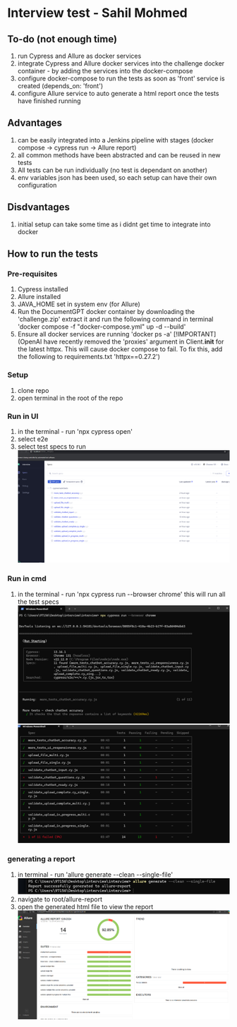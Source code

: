 # Interview test - Sahil Mohmed


## To-do (not enough time)
1. run Cypress and Allure as docker services
2. integrate Cypress and Allure docker services into the challenge docker container - by adding the services into the docker-compose 
3. configure docker-compose to run the tests as soon as 'front' service is created (depends_on: 'front')
4. configure Allure service to auto generate a html report once the tests have finished running

## Advantages
1. can be easily integrated into a Jenkins pipeline with stages (docker compose -> cypress run -> Allure report)
2. all common methods have been abstracted and can be reused in new tests
3. All tests can be run individually (no test is dependant on another)
4. env variables json has been used, so each setup can have their own configuration 

## Disdvantages
1. initial setup can take some time as i didnt get time to integrate into docker


## How to run the tests
### Pre-requisites 
1. Cypress installed
2. Allure installed
3. JAVA_HOME set in system env (for Allure)
4. Run the DocumentGPT docker container by downloading the 'challenge.zip' extract it and run the following command in terminal 'docker compose -f "docker-compose.yml" up -d --build'
5. Ensure all docker services are running 'docker ps -a'
[!IMPORTANT]
(OpenAI have recently removed the 'proxies' argument in Client.__init__ for the latest httpx. This will cause docker compose to fail. To fix this, add the following to requirements.txt 'httpx==0.27.2')

### Setup
1. clone repo
2. open terminal in the root of the repo

### Run in UI 
1. in the terminal - run 'npx cypress open'
2. select e2e
3. select test specs to run
![Alt text](readme_files/run_ui.png)

### Run in cmd
1. in the terminal - run 'npx cypress run --browser chrome' this will run all the test specs
![Alt text](readme_files/run_cmd.png)
![Alt text](readme_files/run_cmd2.png)

### generating a report
1. in terminal - run 'allure generate --clean --single-file'
![Alt text](readme_files/allure1.png)
2. navigate to root/allure-report
3. open the generated html file to view the report
![Alt text](readme_files/allure2.png)




